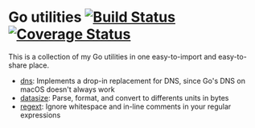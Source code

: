 # Go utilities [![Build Status](https://travis-ci.com/JohnStarich/go.svg?branch=master)](https://travis-ci.com/JohnStarich/go) [![Coverage Status](https://coveralls.io/repos/github/JohnStarich/go/badge.svg?branch=master)](https://coveralls.io/github/JohnStarich/go?branch=master)

This is a collection of my Go utilities in one easy-to-import and easy-to-share place.

* [dns](./dns): Implements a drop-in replacement for DNS, since Go's DNS on macOS doesn't always work
* [datasize](./datasize): Parse, format, and convert to differents units in bytes
* [regext](./regext): Ignore whitespace and in-line comments in your regular expressions

